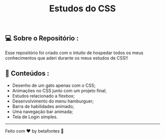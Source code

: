 <h1 align="center">Estudos do CSS</h1>


<p align="center"></p>

<br>


## 💻 Sobre o Repositório : 

Esse repositório foi criado com o intuito de hospedar todos os meus conhecimentos que aderi durante os meus estudos de CSS!!

## 🚀 Conteúdos :

- Desenho de um gato apenas com o CSS;
- Animações no CSS junto com um projeto final;
- Estudos relacionado a flexbox;
- Desenvolvimento do menu hamburguer;
- Barra de habilidades animado;
- Uma navegação bar animada;
- Tela de Login simples.

<hr>

Feito com ♥ by betafontes :wave: 
